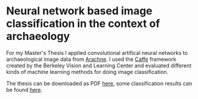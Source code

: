 # Neural network based image classification in the context of archaeology

For my Master's Thesis I applied convolutional artifical neural networks to archaeological image data from [Arachne](http://arachne.dainst.org/). I used the [Caffe](http://caffe.berkeleyvision.org/) framework created by the Berkeley Vision and Learning Center and evaluated different kinds of machine learning methods for doing image classification.

The thesis can be downloaded as PDF [here](http://dersmon.net/thesis_webdemo/masters_thesis.pdf), some classification results can be found [here](http://dersmon.net/thesis_webdemo/).
